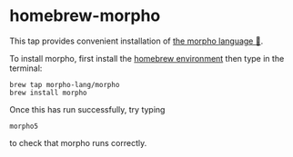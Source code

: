 # homebrew-morpho

This tap provides convenient installation of [the morpho language 🦋](https://github.com/Morpho-lang/morpho). 

To install morpho, first install the [homebrew environment](https://brew.sh) then type in the terminal:

    brew tap morpho-lang/morpho
    brew install morpho

Once this has run successfully, try typing

    morpho5 

to check that morpho runs correctly. 

